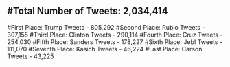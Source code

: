 #Total Number of Tweets: 2,034,414 
---
#First Place: Trump Tweets - 805,292
#Second Place: Rubio Tweets - 307,155
#Third Place: Clinton Tweets - 290,114
#Fourth Place: Cruz Tweets - 254,030
#Fifth Place: Sanders Tweets - 178,227
#Sixth Place: Jeb! Tweets - 111,070
#Seventh Place: Kasich Tweets - 46,224
#Last Place: Carson Tweets - 43,225
